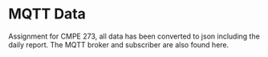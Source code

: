 # MQTT Data

Assignment for CMPE 273, all data has been converted to json including the daily report. The MQTT broker and subscriber are also found here.
